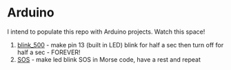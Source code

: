 # Arduino

I intend to populate this repo with Arduino projects. Watch this space!

1. [blink_500](blink_500) - make pin 13 (built in LED) blink for half a sec then turn off for half a sec - FOREVER!
2. [SOS](SOS) - make led blink SOS in Morse code, have a rest and repeat
